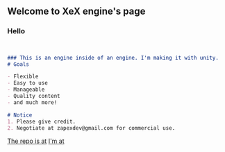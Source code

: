 ## Welcome to XeX engine's page

### Hello
```markdown


### This is an engine inside of an engine. I'm making it with unity.
# Goals

- Flexible
- Easy to use
- Manageable
- Quality content
- and much more!

# Notice
1. Please give credit.
2. Negotiate at zapexdev@gmail.com for commercial use.
```

[The repo is at](https://github.com/Zapexdev/XeX)
[I'm at](https://github.com/Zapexdev)
